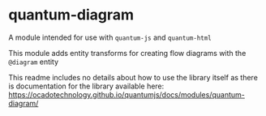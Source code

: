 # quantum-diagram

A module intended for use with `quantum-js` and `quantum-html`

This module adds entity transforms for creating flow diagrams with the `@diagram`
entity

This readme includes no details about how to use the library itself as there is
documentation for the library available here:
https://ocadotechnology.github.io/quantumjs/docs/modules/quantum-diagram/
